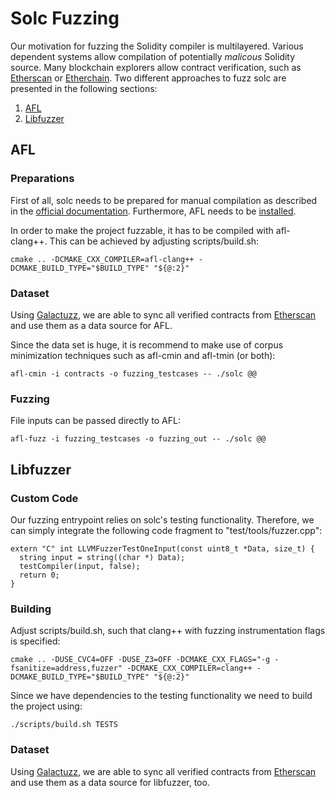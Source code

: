 
# Solc Fuzzing

Our motivation for fuzzing the Solidity compiler is multilayered. Various dependent systems allow compilation of potentially *malicous* Solidity source. Many blockchain explorers allow contract verification, such as [Etherscan](https://etherscan.io/contractsVerified) or [Etherchain](https://www.etherchain.org/tools/verifyContract). Two different approaches to fuzz solc are presented in the following sections:

   1. [AFL](#AFL)
   2. [Libfuzzer](#Libfuzzer)

## AFL

### Preparations
First of all, solc needs to be prepared for manual compilation as described in the [official documentation](https://solidity.readthedocs.io/en/v0.5.2/installing-solidity.html#building-from-source). Furthermore, AFL needs to be [installed](https://github.com/mirrorer/afl/blob/master/docs/INSTALL).


In order to make the project fuzzable, it has to be compiled with afl-clang++.
This can be achieved by adjusting scripts/build.sh:

```
cmake .. -DCMAKE_CXX_COMPILER=afl-clang++ -DCMAKE_BUILD_TYPE="$BUILD_TYPE" "${@:2}"
```

### Dataset

Using [Galactuzz](https://github.com/Ethermat/galactuzz), we are able to sync all verified contracts from [Etherscan](https://etherscan.io/contractsVerified) and use them as a data source for AFL.

Since the data set is huge, it is recommend to make use of corpus minimization techniques such as afl-cmin and afl-tmin (or both):

```
afl-cmin -i contracts -o fuzzing_testcases -- ./solc @@
```

### Fuzzing
File inputs can be passed directly to AFL:
```
afl-fuzz -i fuzzing_testcases -o fuzzing_out -- ./solc @@
```

## Libfuzzer


### Custom Code
Our fuzzing entrypoint relies on solc's testing functionality. Therefore, we can simply integrate the following code fragment to "test/tools/fuzzer.cpp":

```
extern "C" int LLVMFuzzerTestOneInput(const uint8_t *Data, size_t) {
  string input = string((char *) Data);
  testCompiler(input, false);
  return 0;
}
```

### Building
Adjust scripts/build.sh, such that clang++ with fuzzing instrumentation flags is specified:
```
cmake .. -DUSE_CVC4=OFF -DUSE_Z3=OFF -DCMAKE_CXX_FLAGS="-g -fsanitize=address,fuzzer" -DCMAKE_CXX_COMPILER=clang++ -DCMAKE_BUILD_TYPE="$BUILD_TYPE" "${@:2}"
```

Since we have dependencies to the testing functionality we need to build the project using:
```
./scripts/build.sh TESTS
```

### Dataset

Using [Galactuzz](https://github.com/Ethermat/galactuzz), we are able to sync all verified contracts from [Etherscan](https://etherscan.io/contractsVerified) and use them as a data source for libfuzzer, too.
